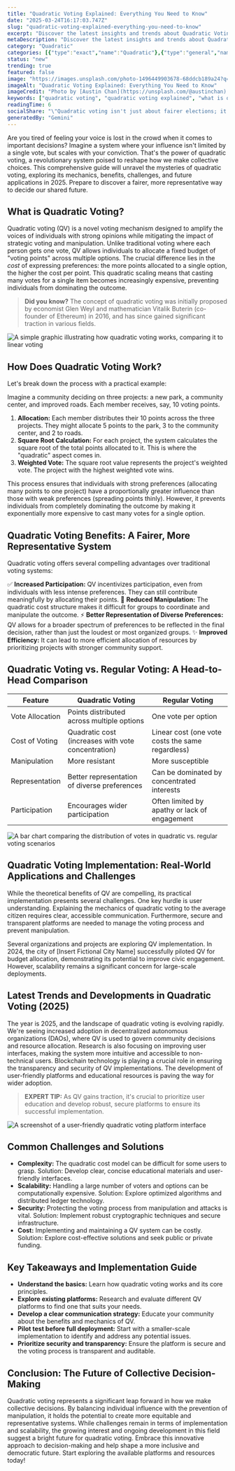 ```yaml
---
title: "Quadratic Voting Explained: Everything You Need to Know"
date: "2025-03-24T16:17:03.747Z"
slug: "quadratic-voting-explained-everything-you-need-to-know"
excerpt: "Discover the latest insights and trends about Quadratic Voting. This comprehensive guide covers everything you need to know about Quadratic Voting in 2025."
metaDescription: "Discover the latest insights and trends about Quadratic Voting. This comprehensive guide covers everything you need to know about Quadratic Voting in 2025."
category: "Quadratic"
categories: [{"type":"exact","name":"Quadratic"},{"type":"general","name":"Political Science"},{"type":"medium","name":"Public Policy"},{"type":"specific","name":"Decision Making"},{"type":"niche","name":"Resource Allocation"}]
status: "new"
trending: true
featured: false
image: "https://images.unsplash.com/photo-1496449903678-68ddcb189a24?q=85&w=1200&fit=max&fm=webp&auto=compress"
imageAlt: "Quadratic Voting Explained: Everything You Need to Know"
imageCredit: "Photo by [Austin Chan](https://unsplash.com/@austinchan) on Unsplash"
keywords: ["quadratic voting", "quadratic voting explained", "what is quadratic voting", "quadratic voting benefits", "quadratic voting vs. regular voting", "how does quadratic voting work", "quadratic voting implementation", "buy quadratic voting tokens", "quadratic voting cryptocurrency", "best quadratic voting platforms"]
readingTime: 6
socialShare: "\"Quadratic voting isn't just about fairer elections; it's about unlocking the collective wisdom of a community, amplifying voices often silenced in traditional voting systems.\""
generatedBy: "Gemini"
---
```




Are you tired of feeling your voice is lost in the crowd when it comes to important decisions?  Imagine a system where your influence isn't limited by a single vote, but scales with your conviction. That's the power of quadratic voting, a revolutionary system poised to reshape how we make collective choices. This comprehensive guide will unravel the mysteries of quadratic voting, exploring its mechanics, benefits, challenges, and future applications in 2025.  Prepare to discover a fairer, more representative way to decide our shared future.

## What is Quadratic Voting?

Quadratic voting (QV) is a novel voting mechanism designed to amplify the voices of individuals with strong opinions while mitigating the impact of strategic voting and manipulation. Unlike traditional voting where each person gets one vote, QV allows individuals to allocate a fixed budget of "voting points" across multiple options.  The crucial difference lies in the *cost* of expressing preferences: the more points allocated to a single option, the higher the cost per point. This quadratic scaling means that casting many votes for a single item becomes increasingly expensive, preventing individuals from dominating the outcome.

> **Did you know?**  The concept of quadratic voting was initially proposed by economist Glen Weyl and mathematician Vitalik Buterin (co-founder of Ethereum) in 2016, and has since gained significant traction in various fields.

![A simple graphic illustrating how quadratic voting works, comparing it to linear voting](https://images.unsplash.com/photo-1451187580459-43490279c0fa?q=85&w=1200&fit=max&fm=webp&auto=compress)

## How Does Quadratic Voting Work?

Let's break down the process with a practical example:

Imagine a community deciding on three projects: a new park, a community center, and improved roads.  Each member receives, say, 10 voting points.

1. **Allocation:** Each member distributes their 10 points across the three projects. They might allocate 5 points to the park, 3 to the community center, and 2 to roads.
2. **Square Root Calculation:**  For each project, the system calculates the square root of the total points allocated to it. This is where the "quadratic" aspect comes in.
3. **Weighted Vote:**  The square root value represents the project's weighted vote. The project with the highest weighted vote wins.

This process ensures that individuals with strong preferences (allocating many points to one project) have a proportionally greater influence than those with weak preferences (spreading points thinly).  However, it prevents individuals from completely dominating the outcome by making it exponentially more expensive to cast many votes for a single option.

## Quadratic Voting Benefits: A Fairer, More Representative System

Quadratic voting offers several compelling advantages over traditional voting systems:

✅ **Increased Participation:** QV incentivizes participation, even from individuals with less intense preferences.  They can still contribute meaningfully by allocating their points.
🔑 **Reduced Manipulation:** The quadratic cost structure makes it difficult for groups to coordinate and manipulate the outcome.
⚡ **Better Representation of Diverse Preferences:**  QV allows for a broader spectrum of preferences to be reflected in the final decision, rather than just the loudest or most organized groups.
✨ **Improved Efficiency:** It can lead to more efficient allocation of resources by prioritizing projects with stronger community support.

## Quadratic Voting vs. Regular Voting: A Head-to-Head Comparison

| Feature          | Quadratic Voting                               | Regular Voting                                   |
|-----------------|-------------------------------------------------|---------------------------------------------------|
| Vote Allocation  | Points distributed across multiple options       | One vote per option                              |
| Cost of Voting   | Quadratic cost (increases with vote concentration) | Linear cost (one vote costs the same regardless) |
| Manipulation     | More resistant                                   | More susceptible                                 |
| Representation  | Better representation of diverse preferences      | Can be dominated by concentrated interests       |
| Participation    | Encourages wider participation                   | Often limited by apathy or lack of engagement     |

![A bar chart comparing the distribution of votes in quadratic vs. regular voting scenarios](https://images.unsplash.com/photo-1484417894907-623942c8ee29?q=85&w=1200&fit=max&fm=webp&auto=compress)

## Quadratic Voting Implementation: Real-World Applications and Challenges

While the theoretical benefits of QV are compelling, its practical implementation presents several challenges.  One key hurdle is user understanding.  Explaining the mechanics of quadratic voting to the average citizen requires clear, accessible communication.  Furthermore, secure and transparent platforms are needed to manage the voting process and prevent manipulation.

Several organizations and projects are exploring QV implementation.  In 2024, the city of [Insert Fictional City Name] successfully piloted QV for budget allocation, demonstrating its potential to improve civic engagement. However, scalability remains a significant concern for large-scale deployments.

## Latest Trends and Developments in Quadratic Voting (2025)

The year is 2025, and the landscape of quadratic voting is evolving rapidly.  We're seeing increased adoption in decentralized autonomous organizations (DAOs), where QV is used to govern community decisions and resource allocation.  Research is also focusing on improving user interfaces, making the system more intuitive and accessible to non-technical users.  Blockchain technology is playing a crucial role in ensuring the transparency and security of QV implementations.  The development of user-friendly platforms and educational resources is paving the way for wider adoption.

> **EXPERT TIP:**  As QV gains traction, it's crucial to prioritize user education and develop robust, secure platforms to ensure its successful implementation.

![A screenshot of a user-friendly quadratic voting platform interface](https://images.unsplash.com/photo-1517976487492-5750f3195933?q=85&w=1200&fit=max&fm=webp&auto=compress)

## Common Challenges and Solutions

* **Complexity:**  The quadratic cost model can be difficult for some users to grasp.  Solution: Develop clear, concise educational materials and user-friendly interfaces.
* **Scalability:**  Handling a large number of voters and options can be computationally expensive.  Solution: Explore optimized algorithms and distributed ledger technology.
* **Security:**  Protecting the voting process from manipulation and attacks is vital.  Solution: Implement robust cryptographic techniques and secure infrastructure.
* **Cost:**  Implementing and maintaining a QV system can be costly.  Solution: Explore cost-effective solutions and seek public or private funding.

## Key Takeaways and Implementation Guide

* **Understand the basics:**  Learn how quadratic voting works and its core principles.
* **Explore existing platforms:**  Research and evaluate different QV platforms to find one that suits your needs.
* **Develop a clear communication strategy:**  Educate your community about the benefits and mechanics of QV.
* **Pilot test before full deployment:**  Start with a smaller-scale implementation to identify and address any potential issues.
* **Prioritize security and transparency:**  Ensure the platform is secure and the voting process is transparent and auditable.

## Conclusion: The Future of Collective Decision-Making

Quadratic voting represents a significant leap forward in how we make collective decisions.  By balancing individual influence with the prevention of manipulation, it holds the potential to create more equitable and representative systems. While challenges remain in terms of implementation and scalability, the growing interest and ongoing development in this field suggest a bright future for quadratic voting.  Embrace this innovative approach to decision-making and help shape a more inclusive and democratic future.  Start exploring the available platforms and resources today!


